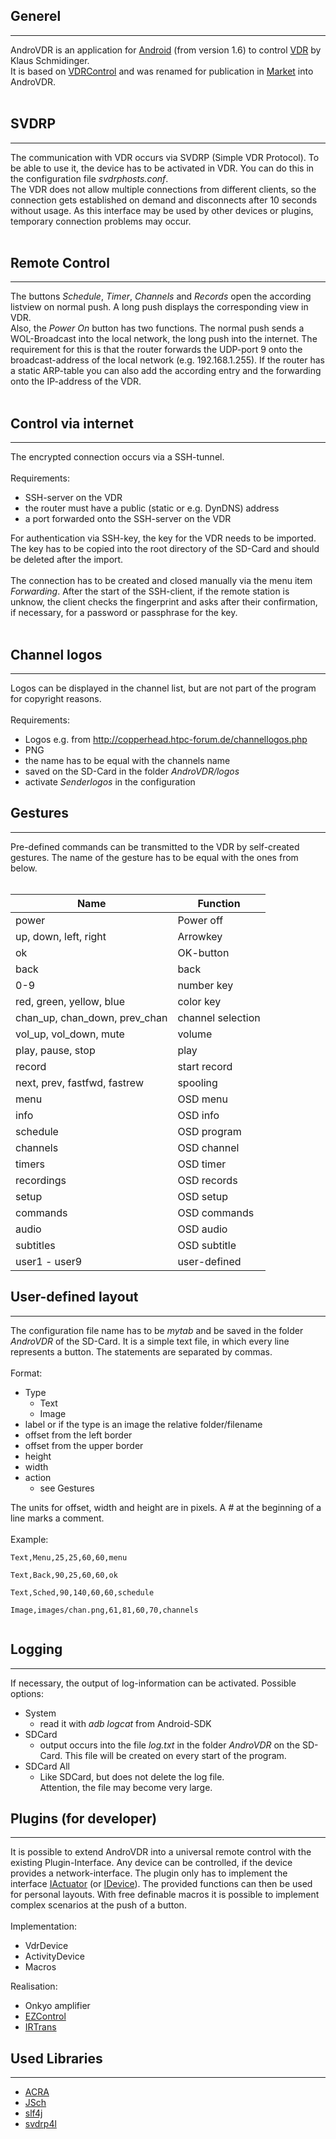 ## Generel ##

---

AndroVDR is an application for [Android](http://www.android.com) (from version 1.6) to control [VDR](http://tvdr.de) by Klaus Schmidinger.<br>
It is based on <a href='http://www.jollina.de/misc/vdrControlHelp.htm'>VDRControl</a> and was renamed for publication in <a href='http://market.android.com/details?id=de.androvdr'>Market</a> into AndroVDR.<br>
<br>
<h2>SVDRP</h2>
<hr />
The communication with VDR occurs via SVDRP (Simple VDR Protocol). To be able to use it, the device has to be activated in VDR. You can do this in the configuration file <i>svdrphosts.conf</i>.<br>
The VDR does not allow multiple connections from different clients, so the connection gets established on demand and disconnects after 10 seconds without usage. As this interface may be used by other devices or plugins, temporary connection problems may occur.<br>
<br>
<h2>Remote Control</h2>
<hr />
The buttons <i>Schedule</i>, <i>Timer</i>, <i>Channels</i> and <i>Records</i> open the according listview on normal push. A long push displays the corresponding view in VDR.<br>
Also, the <i>Power On</i> button has two functions. The normal push sends a WOL-Broadcast into the local network, the long push into the internet. The requirement for this is that the router forwards the UDP-port 9 onto the broadcast-address of the local network (e.g. 192.168.1.255). If the router has a static ARP-table you can also add the according entry and the forwarding onto the IP-address of the VDR.<br>
<br>
<h2>Control via internet</h2>
<hr />
The encrypted connection occurs via a SSH-tunnel.<br>
<br>
Requirements:<br>
<ul><li>SSH-server on the VDR<br>
</li><li>the router must have a public (static or e.g. DynDNS) address<br>
</li><li>a port forwarded onto the SSH-server on the VDR</li></ul>

For authentication via SSH-key, the key for the VDR needs to be imported. The key has to be copied into the root directory of the SD-Card and should be deleted after the import.<br>
<br>
The connection has to be created and closed manually via the menu item <i>Forwarding</i>. After the start of the SSH-client, if the remote station is unknow, the client checks the fingerprint and asks after their confirmation, if necessary, for a password or passphrase for the key.<br>
<br>
<h2>Channel logos</h2>
<hr />
Logos can be displayed in the channel list, but are not part of the program for copyright reasons.<br>
<br>
Requirements:<br>
<ul><li>Logos e.g. from <a href='http://copperhead.htpc-forum.de/channellogos.php'>http://copperhead.htpc-forum.de/channellogos.php</a>
</li><li>PNG<br>
</li><li>the name has to be equal with the channels name<br>
</li><li>saved on the SD-Card in the folder <i>AndroVDR/logos</i>
</li><li>activate <i>Senderlogos</i> in the configuration</li></ul>

<h2>Gestures</h2>
<hr />
Pre-defined commands can be transmitted to the VDR by self-created gestures. The name of the gesture has to be equal with the ones from below.<br>
<br>
<table><thead><th> <b>Name</b> </th><th> <b>Function</b> </th></thead><tbody>
<tr><td> power       </td><td> Power off       </td></tr>
<tr><td> up, down, left, right </td><td> Arrowkey        </td></tr>
<tr><td> ok          </td><td> OK-button       </td></tr>
<tr><td> back        </td><td> back            </td></tr>
<tr><td> 0-9         </td><td> number key      </td></tr>
<tr><td> red, green, yellow, blue </td><td> color key       </td></tr>
<tr><td> chan_up, chan_down, prev_chan </td><td> channel selection </td></tr>
<tr><td> vol_up, vol_down, mute </td><td> volume          </td></tr>
<tr><td> play, pause, stop </td><td> play            </td></tr>
<tr><td> record      </td><td> start record    </td></tr>
<tr><td> next, prev, fastfwd, fastrew </td><td> spooling        </td></tr>
<tr><td> menu        </td><td> OSD menu        </td></tr>
<tr><td> info        </td><td> OSD info        </td></tr>
<tr><td> schedule    </td><td> OSD program     </td></tr>
<tr><td> channels    </td><td> OSD channel     </td></tr>
<tr><td> timers      </td><td> OSD timer       </td></tr>
<tr><td> recordings  </td><td> OSD records     </td></tr>
<tr><td> setup       </td><td> OSD setup       </td></tr>
<tr><td> commands    </td><td> OSD commands    </td></tr>
<tr><td> audio       </td><td> OSD audio       </td></tr>
<tr><td> subtitles   </td><td> OSD subtitle    </td></tr>
<tr><td> user1 - user9 </td><td> user-defined    </td></tr></tbody></table>

<h2>User-defined layout</h2>
<hr />
The configuration file name has to be <i>mytab</i> and be saved in the folder <i>AndroVDR</i> of the SD-Card. It is a simple text file, in which every line represents a button. The statements are separated by commas.<br>
<br>
Format:<br>
<ul><li>Type<br>
<ul><li>Text<br>
</li><li>Image<br>
</li></ul></li><li>label or if the type is an image the relative folder/filename<br>
</li><li>offset from the left border<br>
</li><li>offset from the upper border<br>
</li><li>height<br>
</li><li>width<br>
</li><li>action<br>
<ul><li>see Gestures</li></ul></li></ul>

The units for offset, width and height are in pixels. A <i>#</i> at the beginning of a line marks a comment.<br>
<br>
Example:<br>
<pre><code>Text,Menu,25,25,60,60,menu<br>
Text,Back,90,25,60,60,ok<br>
Text,Sched,90,140,60,60,schedule<br>
Image,images/chan.png,61,81,60,70,channels<br>
</code></pre>

<h2>Logging</h2>
<hr />
If necessary, the output of log-information can be activated. Possible options:<br>
<ul><li>System<br>
<ul><li>read it with <i>adb logcat</i> from Android-SDK<br>
</li></ul></li><li>SDCard<br>
<ul><li>output occurs into the file <i>log.txt</i> in the folder <i>AndroVDR</i> on the SD-Card. This file will be created on every start of the program.<br>
</li></ul></li><li>SDCard All<br>
<ul><li>Like SDCard, but does not delete the log file.<br>
Attention, the file may become very large.</li></ul></li></ul>

<h2>Plugins (for developer)</h2>
<hr />
It is possible to extend AndroVDR into a universal remote control with the existing Plugin-Interface. Any device can be controlled, if the device provides a network-interface. The plugin only has to implement the interface <a href='http://code.google.com/p/androvdr/source/browse/src/de/androvdr/devices/IActuator.java'>IActuator</a> (or <a href='http://code.google.com/p/androvdr/source/browse/src/de/androvdr/devices/IDevice.java'>IDevice</a>). The provided functions can then be used for personal layouts. With free definable macros it is possible to implement complex scenarios at the push of a button.<br>
<br>
Implementation:<br>
<ul><li>VdrDevice<br>
</li><li>ActivityDevice<br>
</li><li>Macros</li></ul>

Realisation:<br>
<ul><li>Onkyo amplifier<br>
</li><li><a href='http://www.ezcontrol.de'>EZControl</a>
</li><li><a href='http://www.irtrans.de'>IRTrans</a></li></ul>

<h2>Used Libraries</h2>
<hr />
<ul><li><a href='http://acra.googlecode.com'>ACRA</a>
</li><li><a href='http://www.jcraft.com/jsch'>JSch</a>
</li><li><a href='http://www.slf4j.org'>slf4j</a>
</li><li><a href='http://developer.berlios.de/projects/lazybones'>svdrp4l</a>